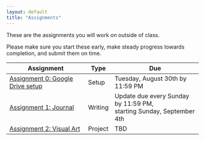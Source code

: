 ```yaml
---
layout: default
title: "Assignments"
---
```


These are the assignments you will work on outside of class.

Please make sure you start these early, make steady progress towards completion, and submit them on time.

Assignment | Type | Due
---------- | ---- |  ---
[Assignment 0: Google Drive setup](assign00.html) | Setup | Tuesday, August 30th by 11:59 PM
[Assignment 1: Journal](assign01.html) | Writing | Update due every Sunday by 11:59 PM,<br>starting Sunday, September 4th
[Assignment 2: Visual Art](assign02.html) | Project | TBD
